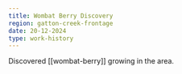 ```yaml
---
title: Wombat Berry Discovery
region: gatton-creek-frontage
date: 20-12-2024
type: work-history
---
```


Discovered [[wombat-berry]] growing in the area. 

